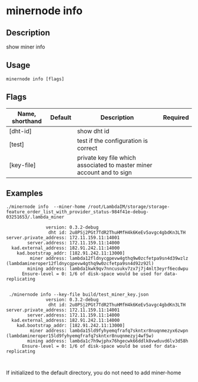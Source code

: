 # minernode info

## Description

show miner info

## Usage
```
minernode info [flags]
```

## Flags

| Name, shorthand| Default   | Description | Required                                                                  |
| --------------- | ----   | -------- | --------------------- 
| [dht-id]     |   | show dht id    |                    | 
| [test]        |     | test if the configuration is correct    |                     |
| [key-file]     |  | private key file which associated to master miner account and to sign    |                       | 



## Examples

```
./minernode info  --miner-home /root/LambdaIM/storage/storage-feature_order_list_with_provider_status-984f41e-debug-03251653/.lambda_miner

               version: 0.3.2-debug
                dht id: 2u8PSj2PGt7TdR2ThuHMfH4k6KeEv5avgc4gbdKn3LTH
server.private_address: 172.11.159.11:14001
        server.address: 172.11.159.11:14000
  kad.external_address: 182.91.242.11:14000
    kad.bootstrap_addr: [182.91.242.11:13000]
         miner address: lambda12fldnycgpevw4gthq9w0zcfetpa9sn4d39wzlz (lambdamineroper12fldnycgpevw4gthq9w0zcfetpa9sn4d92z92l)
        mining address: lambda1kwk9qv7nncusukv7zx7j7j4mlt3eyrf6ecdwpu
      Ensure-level = 0: 1/6 of disk-space would be used for data-replicating
      
      
 ./minernode info --key-file build/test_miner_key.json 
               version: 0.3.2-debug
                dht id: 2u8PSj2PGt7TdR2ThuHMfH4k6KeEv5avgc4gbdKn3LTH
server.private_address: 172.11.159.11:14001
        server.address: 172.11.159.11:14000
  kad.external_address: 182.91.242.11:14000
    kad.bootstrap_addr: [182.91.242.11:13000]
         miner address: lambda15ld9fyhyemqfrafq7skntxr8nuqnmezyx6zwpn (lambdamineroper15ld9fyhyemqfrafq7skntxr8nuqnmezyj4wf5w)
        mining address: lambda1c7h9wjphx76hgecwk66ddlk8vwduvd6lv3d58h
      Ensure-level = 0: 1/6 of disk-space would be used for data-replicating
      
 
```
If initialized to the default directory, you do not need to add miner-home
